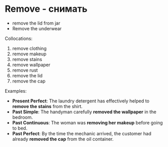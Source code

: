 # Remove - снимать



- remove the lid from jar
- Remove the underwear

Collocations:

1. remove clothing
2. remove makeup
3. remove stains
4. remove wallpaper
5. remove rust
6. remove the lid
7. remove the cap

Examples:

- **Present Perfect**: The laundry detergent has effectively helped to **remove the stains** from the shirt.
- **Past Simple**: The handyman carefully **removed the wallpaper** in the bedroom.
- **Past Continuous**: The woman was **removing her makeup** before going to bed.
- **Past Perfect**: By the time the mechanic arrived, the customer had already **removed the cap** from the oil container.
